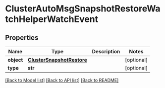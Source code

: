 # ClusterAutoMsgSnapshotRestoreWatchHelperWatchEvent

## Properties
Name | Type | Description | Notes
------------ | ------------- | ------------- | -------------
**object** | [**ClusterSnapshotRestore**](ClusterSnapshotRestore.md) |  | [optional] 
**type** | **str** |  | [optional] 

[[Back to Model list]](../README.md#documentation-for-models) [[Back to API list]](../README.md#documentation-for-api-endpoints) [[Back to README]](../README.md)


